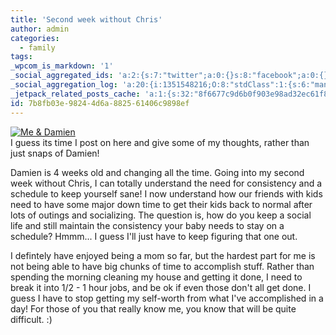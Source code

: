 ```yaml
---
title: 'Second week without Chris'
author: admin
categories:
  - family
tags: 
_wpcom_is_markdown: '1'
_social_aggregated_ids: 'a:2:{s:7:"twitter";a:0:{}s:8:"facebook";a:0:{}}'
_social_aggregation_log: 'a:20:{i:1351548216;O:8:"stdClass":1:{s:6:"manual";s:0:"";}i:1351550063;O:8:"stdClass":1:{s:6:"manual";s:0:"";}i:1351552785;O:8:"stdClass":1:{s:6:"manual";s:0:"";}i:1351557535;O:8:"stdClass":1:{s:6:"manual";s:0:"";}i:1351565579;O:8:"stdClass":1:{s:6:"manual";s:0:"";}i:1351580797;O:8:"stdClass":1:{s:6:"manual";s:0:"";}i:1351610865;O:8:"stdClass":1:{s:6:"manual";s:0:"";}i:1351655172;O:8:"stdClass":1:{s:6:"manual";s:0:"";}i:1351743735;O:8:"stdClass":1:{s:6:"manual";s:0:"";}i:1351917046;O:8:"stdClass":1:{s:6:"manual";s:0:"";}i:1371995543;O:8:"stdClass":2:{s:6:"manual";b:0;s:5:"items";a:0:{}}i:1372016167;O:8:"stdClass":2:{s:6:"manual";b:0;s:5:"items";a:0:{}}i:1372032890;O:8:"stdClass":2:{s:6:"manual";b:0;s:5:"items";a:0:{}}i:1372042743;O:8:"stdClass":2:{s:6:"manual";b:0;s:5:"items";a:0:{}}i:1372153431;O:8:"stdClass":2:{s:6:"manual";b:0;s:5:"items";a:0:{}}i:1372308308;O:8:"stdClass":2:{s:6:"manual";b:0;s:5:"items";a:0:{}}i:1372569894;O:8:"stdClass":2:{s:6:"manual";b:0;s:5:"items";a:0:{}}i:1372887140;O:8:"stdClass":2:{s:6:"manual";b:0;s:5:"items";a:0:{}}i:1373058308;O:8:"stdClass":2:{s:6:"manual";b:0;s:5:"items";a:0:{}}i:1373231717;O:8:"stdClass":2:{s:6:"manual";b:0;s:5:"items";a:0:{}}}'
_jetpack_related_posts_cache: 'a:1:{s:32:"8f6677c9d6b0f903e98ad32ec61f8deb";a:2:{s:7:"expires";i:1522406275;s:7:"payload";a:3:{i:0;a:1:{s:2:"id";i:207;}i:1;a:1:{s:2:"id";i:24;}i:2;a:1:{s:2:"id";i:213;}}}}'
id: 7b8fb03e-9824-4d6a-8825-61406c9898ef
---
```

<p><a href='http://family.chrisenns.com/wp3/wp-content/uploads/2007/07/874531002_02a592f677.jpg' title='Me & Damien'><img src='http://family.chrisenns.com/wp3/wp-content/uploads/2007/07/874531002_02a592f677.thumbnail.jpg' alt='Me & Damien' /></a><br />
I guess its time I post on here and give some of my thoughts, rather than just snaps of Damien!</p>
<p>Damien is 4 weeks old and changing all the time.  Going into my second week without Chris, I can totally understand the need for consistency and a schedule to keep yourself sane!  I now understand how our friends with kids need to have some major down time to get their kids back to normal after lots of outings and socializing.  The question is, how do you keep a social life and still maintain the consistency your baby needs to stay on a schedule?  Hmmm... I guess I'll just have to keep figuring that one out.</p>
<p>I defintely have enjoyed being a mom so far, but the hardest part for me is not being able to have big chunks of time to accomplish stuff.  Rather than spending the morning cleaning my house and getting it done, I need to break it into 1/2 - 1 hour jobs, and be ok if even those don't all get done.  I guess I have to stop getting my self-worth from what I've accomplished in a day!  For those of you that really know me, you know that will be quite difficult. :)</p>
